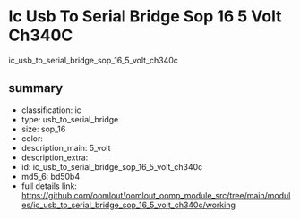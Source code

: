 # Ic Usb To Serial Bridge Sop 16 5 Volt Ch340C  
ic_usb_to_serial_bridge_sop_16_5_volt_ch340c  
 
## summary 
* classification: ic
* type: usb_to_serial_bridge
* size: sop_16
* color: 
* description_main: 5_volt
* description_extra: 
* id: ic_usb_to_serial_bridge_sop_16_5_volt_ch340c
* md5_6: bd50b4
* full details link: https://github.com/oomlout/oomlout_oomp_module_src/tree/main/modules/ic_usb_to_serial_bridge_sop_16_5_volt_ch340c/working






